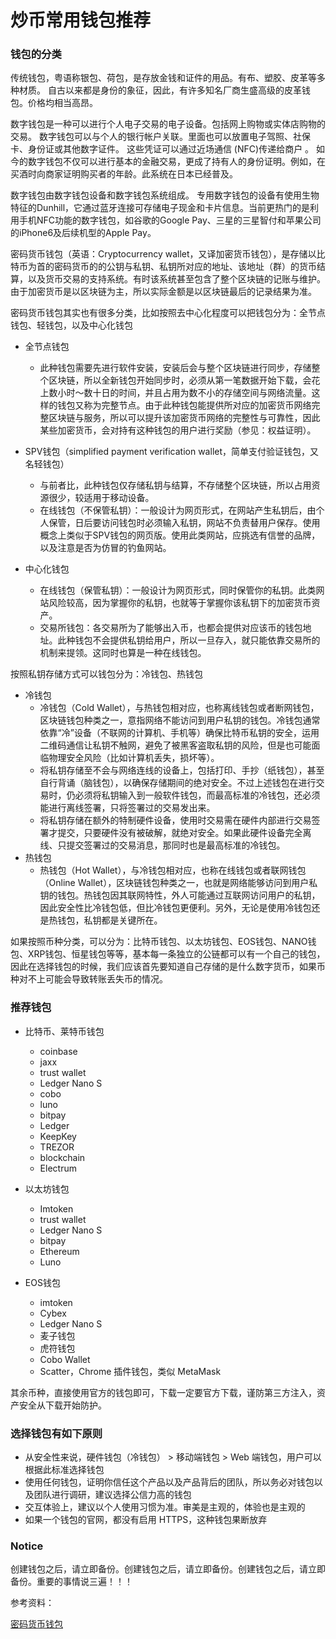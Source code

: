 # 炒币常用钱包推荐

### 钱包的分类

传统钱包，粤语称银包、荷包，是存放金钱和证件的用品。有布、塑胶、皮革等多种材质。 自古以来都是身份的象征，因此，有许多知名厂商生盛高级的皮革钱包。价格均相当高昂。

数字钱包是一种可以进行个人电子交易的电子设备。包括网上购物或实体店购物的交易。 数字钱包可以与个人的银行帐户关联。里面也可以放置电子驾照、社保卡、身份证或其他数字证件。 这些凭证可以通过近场通信 (NFC)传递给商户 。 如今的数字钱包不仅可以进行基本的金融交易，更成了持有人的身份证明。例如，在买酒时向商家证明购买者的年龄。此系统在日本已经普及。


数字钱包由数字钱包设备和数字钱包系统组成。 专用数字钱包的设备有使用生物特征的Dunhill，它通过蓝牙连接可存储电子现金和卡片信息。当前更热门的是利用手机NFC功能的数字钱包，如谷歌的Google Pay、三星的三星智付和苹果公司的iPhone6及后续机型的Apple Pay。

密码货币钱包（英语：Cryptocurrency wallet，又译加密货币钱包），是存储以比特币为首的密码货币的的公钥与私钥、私钥所对应的地址、该地址（群）的货币结算，以及货币交易的支持系统。有时该系统甚至包含了整个区块链的记账与维护。由于加密货币是以区块链为主，所以实际金额是以区块链最后的记录结果为准。

密码货币钱包其实也有很多分类，比如按照去中心化程度可以把钱包分为：全节点钱包、轻钱包，以及中心化钱包


+ 全节点钱包

    - 此种钱包需要先进行软件安装，安装后会与整个区块链进行同步，存储整个区块链，所以全新钱包开始同步时，必须从第一笔数据开始下载，会花上数小时～数十日的时间，并且占用为数不小的存储空间与网络流量。这样的钱包又称为完整节点。由于此种钱包能提供所对应的加密货币网络完整区块链与服务，所以可以提升该加密货币网络的完整性与可靠性，因此某些加密货币，会对持有这种钱包的用户进行奖励（参见：权益证明）。
    
+ SPV钱包（simplified payment verification wallet，简单支付验证钱包，又名轻钱包）
    - 与前者比，此种钱包仅存储私钥与结算，不存储整个区块链，所以占用资源很少，较适用于移动设备。
    - 在线钱包（不保管私钥）：一般设计为网页形式，在网站产生私钥后，由个人保管，日后要访问钱包时必须输入私钥，网站不负责替用户保存。使用概念上类似于SPV钱包的网页版。使用此类网站，应挑选有信誉的品牌，以及注意是否为仿冒的钓鱼网站。
+ 中心化钱包
    - 在线钱包（保管私钥）：一般设计为网页形式，同时保管你的私钥。此类网站风险较高，因为掌握你的私钥，也就等于掌握你该私钥下的加密货币资产。
    - 交易所钱包：各交易所为了能够出入币，也都会提供对应该币的钱包地址。此种钱包不会提供私钥给用户，所以一旦存入，就只能依靠交易所的机制来提领。这同时也算是一种在线钱包。

按照私钥存储方式可以钱包分为：冷钱包、热钱包

+ 冷钱包
    - 冷钱包（Cold Wallet），与热钱包相对应，也称离线钱包或者断网钱包，区块链钱包种类之一，意指网络不能访问到用户私钥的钱包。冷钱包通常依靠“冷”设备（不联网的计算机、手机等）确保比特币私钥的安全，运用二维码通信让私钥不触网，避免了被黑客盗取私钥的风险，但是也可能面临物理安全风险（比如计算机丢失，损坏等）。
    - 将私钥存储至不会与网络连线的设备上，包括打印、手抄（纸钱包），甚至自行背诵（脑钱包），以确保存储期间的绝对安全。不过上述钱包在进行交易时，仍必须将私钥输入到一般软件钱包，而最高标准的冷钱包，还必须能进行离线签署，只将签署过的交易发出来。
    - 将私钥存储在额外的特制硬件设备，使用时交易需在硬件内部进行交易签署才提交，只要硬件没有被破解，就绝对安全。如果此硬件设备完全离线、只提交签署过的交易消息，那同时也是最高标准的冷钱包。
+ 热钱包
    - 热钱包（Hot Wallet），与冷钱包相对应，也称在线钱包或者联网钱包（Online Wallet），区块链钱包种类之一，也就是网络能够访问到用户私钥的钱包。热钱包因其联网特性，外人可能通过互联网访问用户的私钥，因此安全性比冷钱包低，但比冷钱包更便利。另外，无论是使用冷钱包还是热钱包，私钥都是关键所在。


如果按照币种分类，可以分为：比特币钱包、以太坊钱包、EOS钱包、NANO钱包、XRP钱包、恒星钱包等等，基本每一条独立的公链都可以有一个自己的钱包，因此在选择钱包的时候，我们应该首先要知道自己存储的是什么数字货币，如果币种对不上可能会导致转账丢失币的情况。

### 推荐钱包

+ 比特币、莱特币钱包
    - coinbase
    - jaxx
    - trust wallet
    - Ledger Nano S
    - cobo
    - luno
    - bitpay
    - Ledger
    - KeepKey
    - TREZOR
    - blockchain
    - Electrum


+ 以太坊钱包
    - Imtoken
    - trust wallet
    - Ledger Nano S
    - bitpay
    - Ethereum
    - Luno

+ EOS钱包
    - imtoken
    - Cybex
    - Ledger Nano S
    - 麦子钱包
    - 虎符钱包
    - Cobo Wallet
    - Scatter，Chrome 插件钱包，类似 MetaMask

其余币种，直接使用官方的钱包即可，下载一定要官方下载，谨防第三方注入，资产安全从下载开始防护。


### 选择钱包有如下原则

+ 从安全性来说，硬件钱包（冷钱包） > 移动端钱包 > Web 端钱包，用户可以根据此标准选择钱包
+ 使用任何钱包，证明你信任这个产品以及产品背后的团队，所以务必对钱包以及团队进行调研，建议选择公信力高的钱包
+ 交互体验上，建议以个人使用习惯为准。审美是主观的，体验也是主观的
+ 如果一个钱包的官网，都没有启用 HTTPS，这种钱包果断放弃


### Notice

创建钱包之后，请立即备份。创建钱包之后，请立即备份。创建钱包之后，请立即备份。重要的事情说三遍！！！

参考资料：

[密码货币钱包](https://zh.wikipedia.org/wiki/%E5%AF%86%E7%A0%81%E8%B4%A7%E5%B8%81%E9%92%B1%E5%8C%85)